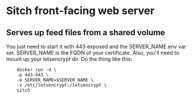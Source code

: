 # Sitch front-facing web server
## Serves up feed files from a shared volume

You just need to start it with 443 exposed and the SERVER_NAME env var set.
SERVER_NAME is the FQDN of your certificate.  Also, you'll need to mount up your
letsencrypt dir.  Do the thing like this:

        docker run -d \
        -p 443:443 \
        -e SERVER_NAME=$SERVER_NAME \
        -v /etc/letsencrypt:/letsencrypt \
        sitch
